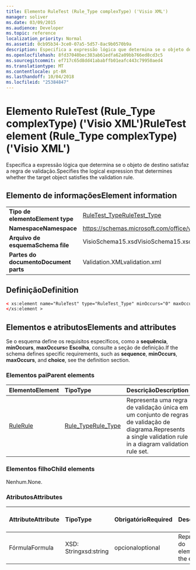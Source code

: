 ```yaml
---
title: Elemento RuleTest (Rule_Type complexType) ('Visio XML')
manager: soliver
ms.date: 03/09/2015
ms.audience: Developer
ms.topic: reference
localization_priority: Normal
ms.assetid: 0cb95b34-3ce0-07a5-5d57-8ac9b0570b9a
description: Especifica a expressão lógica que determina se o objeto de destino satisfaz a regra de validação.
ms.openlocfilehash: 8fd37040bec383ab61edfa62a09bb766ed8cd3c5
ms.sourcegitcommit: ef717c65d8dd41ababffb01eafc443c79950aed4
ms.translationtype: MT
ms.contentlocale: pt-BR
ms.lasthandoff: 10/04/2018
ms.locfileid: "25384847"
---
```

# <a name="ruletest-element-ruletype-complextype-visio-xml"></a><span data-ttu-id="f35bc-103">Elemento RuleTest (Rule_Type complexType) ('Visio XML')</span><span class="sxs-lookup"><span data-stu-id="f35bc-103">RuleTest element (Rule_Type complexType) ('Visio XML')</span></span>

<span data-ttu-id="f35bc-104">Especifica a expressão lógica que determina se o objeto de destino satisfaz a regra de validação.</span><span class="sxs-lookup"><span data-stu-id="f35bc-104">Specifies the logical expression that determines whether the target object satisfies the validation rule.</span></span>
  
## <a name="element-information"></a><span data-ttu-id="f35bc-105">Elemento de informações</span><span class="sxs-lookup"><span data-stu-id="f35bc-105">Element information</span></span>

|||
|:-----|:-----|
|<span data-ttu-id="f35bc-106">**Tipo de elemento**</span><span class="sxs-lookup"><span data-stu-id="f35bc-106">**Element type**</span></span> <br/> |[<span data-ttu-id="f35bc-107">RuleTest_Type</span><span class="sxs-lookup"><span data-stu-id="f35bc-107">RuleTest_Type</span></span>](ruletest_type-complextypevisio-xml.md) <br/> |
|<span data-ttu-id="f35bc-108">**Namespace**</span><span class="sxs-lookup"><span data-stu-id="f35bc-108">**Namespace**</span></span> <br/> |https://schemas.microsoft.com/office/visio/2012/main  <br/> |
|<span data-ttu-id="f35bc-109">**Arquivo de esquema**</span><span class="sxs-lookup"><span data-stu-id="f35bc-109">**Schema file**</span></span> <br/> |<span data-ttu-id="f35bc-110">VisioSchema15.xsd</span><span class="sxs-lookup"><span data-stu-id="f35bc-110">VisioSchema15.xsd</span></span>  <br/> |
|<span data-ttu-id="f35bc-111">**Partes do documento**</span><span class="sxs-lookup"><span data-stu-id="f35bc-111">**Document parts**</span></span> <br/> |<span data-ttu-id="f35bc-112">Validation.XML</span><span class="sxs-lookup"><span data-stu-id="f35bc-112">validation.xml</span></span>  <br/> |
   
## <a name="definition"></a><span data-ttu-id="f35bc-113">Definição</span><span class="sxs-lookup"><span data-stu-id="f35bc-113">Definition</span></span>

```XML
< xs:element name="RuleTest" type="RuleTest_Type" minOccurs="0" maxOccurs="1" >
</xs:element >
```

## <a name="elements-and-attributes"></a><span data-ttu-id="f35bc-114">Elementos e atributos</span><span class="sxs-lookup"><span data-stu-id="f35bc-114">Elements and attributes</span></span>

<span data-ttu-id="f35bc-115">Se o esquema define os requisitos específicos, como a **sequência**, **minOccurs**, **maxOccurs**e **Escolha**, consulte a seção de definição.</span><span class="sxs-lookup"><span data-stu-id="f35bc-115">If the schema defines specific requirements, such as **sequence**, **minOccurs**, **maxOccurs**, and **choice**, see the definition section.</span></span> 
  
### <a name="parent-elements"></a><span data-ttu-id="f35bc-116">Elementos pai</span><span class="sxs-lookup"><span data-stu-id="f35bc-116">Parent elements</span></span>

|<span data-ttu-id="f35bc-117">**Elemento**</span><span class="sxs-lookup"><span data-stu-id="f35bc-117">**Element**</span></span>|<span data-ttu-id="f35bc-118">**Tipo**</span><span class="sxs-lookup"><span data-stu-id="f35bc-118">**Type**</span></span>|<span data-ttu-id="f35bc-119">**Descrição**</span><span class="sxs-lookup"><span data-stu-id="f35bc-119">**Description**</span></span>|
|:-----|:-----|:-----|
|[<span data-ttu-id="f35bc-120">Rule</span><span class="sxs-lookup"><span data-stu-id="f35bc-120">Rule</span></span>](rule-element-ruleset_type-complextypevisio-xml.md) <br/> |[<span data-ttu-id="f35bc-121">Rule_Type</span><span class="sxs-lookup"><span data-stu-id="f35bc-121">Rule_Type</span></span>](rule_type-complextypevisio-xml.md) <br/> |<span data-ttu-id="f35bc-122">Representa uma regra de validação única em um conjunto de regras de validação de diagrama.</span><span class="sxs-lookup"><span data-stu-id="f35bc-122">Represents a single validation rule in a diagram validation rule set.</span></span>  <br/> |
   
### <a name="child-elements"></a><span data-ttu-id="f35bc-123">Elementos filho</span><span class="sxs-lookup"><span data-stu-id="f35bc-123">Child elements</span></span>

<span data-ttu-id="f35bc-124">Nenhum.</span><span class="sxs-lookup"><span data-stu-id="f35bc-124">None.</span></span>
  
### <a name="attributes"></a><span data-ttu-id="f35bc-125">Atributos</span><span class="sxs-lookup"><span data-stu-id="f35bc-125">Attributes</span></span>

|<span data-ttu-id="f35bc-126">**Attribute**</span><span class="sxs-lookup"><span data-stu-id="f35bc-126">**Attribute**</span></span>|<span data-ttu-id="f35bc-127">**Tipo**</span><span class="sxs-lookup"><span data-stu-id="f35bc-127">**Type**</span></span>|<span data-ttu-id="f35bc-128">**Obrigatório**</span><span class="sxs-lookup"><span data-stu-id="f35bc-128">**Required**</span></span>|<span data-ttu-id="f35bc-129">**Descrição**</span><span class="sxs-lookup"><span data-stu-id="f35bc-129">**Description**</span></span>|<span data-ttu-id="f35bc-130">**Valores possíveis**</span><span class="sxs-lookup"><span data-stu-id="f35bc-130">**Possible values**</span></span>|
|:-----|:-----|:-----|:-----|:-----|
|<span data-ttu-id="f35bc-131">Fórmula</span><span class="sxs-lookup"><span data-stu-id="f35bc-131">Formula</span></span>  <br/> |<span data-ttu-id="f35bc-132">XSD: String</span><span class="sxs-lookup"><span data-stu-id="f35bc-132">xsd:string</span></span>  <br/> |<span data-ttu-id="f35bc-133">opcional</span><span class="sxs-lookup"><span data-stu-id="f35bc-133">optional</span></span>  <br/> |<span data-ttu-id="f35bc-134">Representa a fórmula do elemento.</span><span class="sxs-lookup"><span data-stu-id="f35bc-134">Represents the element's formula.</span></span>  <br/> |<span data-ttu-id="f35bc-135">Valores da xsd: String.</span><span class="sxs-lookup"><span data-stu-id="f35bc-135">Values of the xsd:string.</span></span>  <br/> |
   

